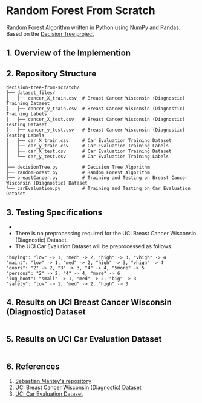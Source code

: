# Random Forest From Scratch
Random Forest Algorithm written in Python using NumPy and Pandas. Based on the [Decision Tree project](https://github.com/huannpham/decision-tree-from-scratch)
## 1. Overview of the Implemention

## 2. Repository Structure
```
decision-tree-from-scratch/
├── dataset_files/
│   ├── cancer_X_train.csv  # Breast Cancer Wisconsin (Diagnostic) Training Dataset
│   ├── cancer_y_train.csv  # Breast Cancer Wisconsin (Diagnostic) Training Labels
│   ├── cancer_X_test.csv   # Breast Cancer Wisconsin (Diagnostic) Testing Dataset
│   ├── cancer_y_test.csv   # Breast Cancer Wisconsin (Diagnostic) Testing Labels
│   ├── car_X_train.csv     # Car Evaluation Training Dataset
│   ├── car_y_train.csv     # Car Evaluation Training Labels
│   ├── car_X_test.csv      # Car Evaluation Training Dataset
│   └── car_y_test.csv      # Car Evaluation Training Labels
│
├── decisionTree.py         # Decision Tree Algorithm
├── randomForest.py         # Random Forest Algorithm
├── breastCancer.py         # Training and Testing on Breast Cancer Wisconsin (Diagnostic) Dataset
└── carEvaluation.py        # Training and Testing on Car Evaluation Dataset
```
## 3. Testing Specifications
- 
- There is no preprocessing required for the UCI Breast Cancer Wisconsin (Diagnostic) Dataset.
- The UCI Car Evalution Dataset will be preprocessed as follows.
```
"buying": "low" -> 1, "med" -> 2, "high" -> 3, "vhigh" -> 4
"maint": "low" -> 1, "med" -> 2, "high" -> 3, "vhigh" -> 4
"doors": "2" -> 2, "3" -> 3, "4" -> 4, "5more" -> 5
"persons": "2" -> 2, "4" -> 4, "more" -> 6
"lug_boot": "small" -> 1, "med" -> 2, "big" -> 3
"safety": "low" -> 1, "med" -> 2, "high" -> 3
```
## 4. Results on UCI Breast Cancer Wisconsin (Diagnostic) Dataset

```

```
## 5. Results on UCI Car Evaluation Dataset

```

```
## 6. References
1. [Sebastian Mantey's repository]()
2. [UCI Breast Cancer Wisconsin (Diagnostic) Dataset](https://archive.ics.uci.edu/ml/datasets/Breast+Cancer+Wisconsin+%28Diagnostic%29)
3. [UCI Car Evaluation Dataset](https://archive.ics.uci.edu/ml/datasets/Car+Evaluation)
